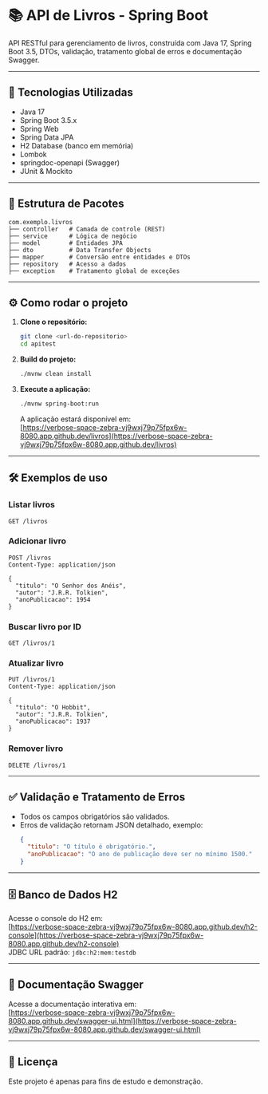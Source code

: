 # 📚 API de Livros - Spring Boot

API RESTful para gerenciamento de livros, construída com Java 17, Spring Boot 3.5, DTOs, validação, tratamento global de erros e documentação Swagger.

---

## 🚀 Tecnologias Utilizadas

- Java 17
- Spring Boot 3.5.x
- Spring Web
- Spring Data JPA
- H2 Database (banco em memória)
- Lombok
- springdoc-openapi (Swagger)
- JUnit & Mockito

---

## 📁 Estrutura de Pacotes

```
com.exemplo.livros
├── controller   # Camada de controle (REST)
├── service      # Lógica de negócio
├── model        # Entidades JPA
├── dto          # Data Transfer Objects
├── mapper       # Conversão entre entidades e DTOs
├── repository   # Acesso a dados
├── exception    # Tratamento global de exceções
```

---

## ⚙️ Como rodar o projeto

1. **Clone o repositório:**
   ```bash
   git clone <url-do-repositorio>
   cd apitest
   ```

2. **Build do projeto:**
   ```bash
   ./mvnw clean install
   ```

3. **Execute a aplicação:**
   ```bash
   ./mvnw spring-boot:run
   ```
   A aplicação estará disponível em:  
   [https://verbose-space-zebra-vj9wxj79p75fpx6w-8080.app.github.dev/livros](https://verbose-space-zebra-vj9wxj79p75fpx6w-8080.app.github.dev/livros)

---

## 🛠️ Exemplos de uso

### Listar livros

```http
GET /livros
```

### Adicionar livro

```http
POST /livros
Content-Type: application/json

{
  "titulo": "O Senhor dos Anéis",
  "autor": "J.R.R. Tolkien",
  "anoPublicacao": 1954
}
```

### Buscar livro por ID

```http
GET /livros/1
```

### Atualizar livro

```http
PUT /livros/1
Content-Type: application/json

{
  "titulo": "O Hobbit",
  "autor": "J.R.R. Tolkien",
  "anoPublicacao": 1937
}
```

### Remover livro

```http
DELETE /livros/1
```

---

## ✅ Validação e Tratamento de Erros

- Todos os campos obrigatórios são validados.
- Erros de validação retornam JSON detalhado, exemplo:
  ```json
  {
    "titulo": "O título é obrigatório.",
    "anoPublicacao": "O ano de publicação deve ser no mínimo 1500."
  }
  ```

---

## 🗄️ Banco de Dados H2

Acesse o console do H2 em:  
[https://verbose-space-zebra-vj9wxj79p75fpx6w-8080.app.github.dev/h2-console](https://verbose-space-zebra-vj9wxj79p75fpx6w-8080.app.github.dev/h2-console)  
JDBC URL padrão: `jdbc:h2:mem:testdb`

---

## 📖 Documentação Swagger

Acesse a documentação interativa em:  
[https://verbose-space-zebra-vj9wxj79p75fpx6w-8080.app.github.dev/swagger-ui.html](https://verbose-space-zebra-vj9wxj79p75fpx6w-8080.app.github.dev/swagger-ui.html)

---

## 📝 Licença

Este projeto é apenas para fins de estudo e demonstração.
